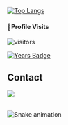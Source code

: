 [![Top Langs](https://github-readme-stats.vercel.app/api/top-langs/?username=dsvipeer)](https://github.com/dsvipeer/github-readme-stats)

#### 👀Profile Visits 

![visitors](https://visitor-badge.glitch.me/badge?page_id=dsvipeer.README)

[![Years Badge](https://badges.strrl.dev/years/dsvipeer)](https://badges.strrl.dev)

## Contact 
<div> 
  <a href="https://www.youtube.com/@zVipeer" target="_blank"><img src="https://img.shields.io/badge/-YouTube-%23EA4335?style=for-the-badge&logo=youtube&logoColor=white" target="_blank"></a>
 </br>
</br>
 
  ![Snake animation](https://github.com/eagrundy/eagrundy/blob/output/github-contribution-grid-snake.svg)
 
</div>
